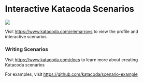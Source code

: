 # Interactive Katacoda Scenarios

[![](http://shields.katacoda.com/katacoda/elemarroys/count.svg)](https://www.katacoda.com/elemarroys "Get your profile on Katacoda.com")

Visit https://www.katacoda.com/elemarroys to view the profile and interactive scenarios

### Writing Scenarios
Visit https://www.katacoda.com/docs to learn more about creating Katacoda scenarios

For examples, visit https://github.com/katacoda/scenario-example
